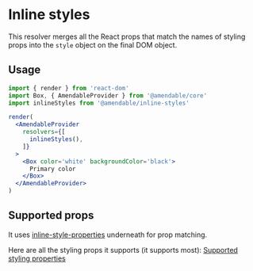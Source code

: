 # Inline styles

This resolver merges all the React props that match the names of styling props into the `style` object on the final DOM object.

## Usage
```jsx sandbox
import { render } from 'react-dom'
import Box, { AmendableProvider } from '@amendable/core'
import inlineStyles from '@amendable/inline-styles'

render(
  <AmendableProvider
    resolvers={[
      inlineStyles(),
    ]}
  >
    <Box color='white' backgroundColor='black'>
      Primary color
    </Box>
  </AmendableProvider>
)
```

## Supported props

It uses [inline-style-properties](https://github.com/amendable/inline-style-properties) underneath for prop matching.

Here are all the styling props it supports (it supports most): 
[Supported styling properties](https://github.com/amendable/inline-style-properties/blob/master/src/inlineProperties.json)
